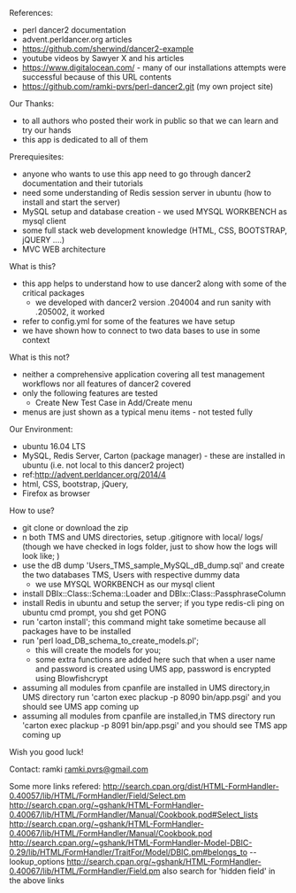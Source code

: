 References:
- perl dancer2 documentation
- advent.perldancer.org articles
- https://github.com/sherwind/dancer2-example
- youtube videos by Sawyer X and his articles
- https://www.digitalocean.com/ - many of our installations attempts were successful because of this URL contents
- https://github.com/ramki-pvrs/perl-dancer2.git (my own project site)

Our Thanks:
- to all authors who posted their work in public so that we can learn and try our hands
- this app is dedicated to all of them

Prerequiesites:
- anyone who wants to use this app need to go through dancer2 documentation and their tutorials
- need some understanding of Redis session server in ubuntu (how to install and start the server)
- MySQL setup and database creation - we used MYSQL WORKBENCH as mysql client
- some full stack web development knowledge (HTML, CSS, BOOTSTRAP, jQUERY ....)
- MVC WEB architecture

What is this?
- this app helps to understand how to use dancer2 along with some of the critical packages
	- we developed with dancer2 version .204004 and run sanity with .205002, it worked
- refer to config.yml for some of the features we have setup
- we have shown how to connect to two data bases to use in some context

What is this not?
- neither a comprehensive application covering all test management workflows nor all features of dancer2 covered
- only the following features are tested
	- Create New Test Case in Add/Create menu
- menus are just shown as a typical menu items - not tested fully

Our Environment:
- ubuntu 16.04 LTS
- MySQL, Redis Server, Carton (package manager) - these are installed in ubuntu (i.e. not local to this dancer2 project) 
 - ref:http://advent.perldancer.org/2014/4
- html, CSS, bootstrap, jQuery, 
- Firefox as browser

How to use?
- git clone or download the zip
- n both TMS and UMS directories, setup .gitignore with local/ logs/ (though we have checked in logs folder, just to show how the logs will look like; )
- use the dB dump 'Users_TMS_sample_MySQL_dB_dump.sql' and create the two databases TMS, Users with respective dummy data
	- we use MYSQL WORKBENCH as our mysql client
- install DBIx::Class::Schema::Loader and DBIx::Class::PassphraseColumn
- install Redis in ubuntu and setup the server; if you type redis-cli ping on ubuntu cmd prompt, you shd get PONG
- run 'carton install'; this command might take sometime because all packages have to be installed
- run 'perl load_DB_schema_to_create_models.pl'; 
	- this will create the models for you; 
	- some extra functions are added here such that when a user name and password is created using UMS app, password is encrypted using Blowfishcrypt
- assuming all modules from cpanfile are installed in UMS directory,in UMS directory run 'carton exec plackup -p 8090 bin/app.psgi' and you should see UMS app coming up
- assuming all modules from cpanfile are installed,in TMS directory run 'carton exec plackup -p 8091 bin/app.psgi' and you should see TMS app coming up

Wish you good luck!

Contact:
ramki
ramki.pvrs@gmail.com

Some more links refered:
http://search.cpan.org/dist/HTML-FormHandler-0.40057/lib/HTML/FormHandler/Field/Select.pm
http://search.cpan.org/~gshank/HTML-FormHandler-0.40067/lib/HTML/FormHandler/Manual/Cookbook.pod#Select_lists
http://search.cpan.org/~gshank/HTML-FormHandler-0.40067/lib/HTML/FormHandler/Manual/Cookbook.pod
http://search.cpan.org/~gshank/HTML-FormHandler-Model-DBIC-0.29/lib/HTML/FormHandler/TraitFor/Model/DBIC.pm#belongs_to
-- lookup_options
http://search.cpan.org/~gshank/HTML-FormHandler-0.40067/lib/HTML/FormHandler/Field.pm
also search for 'hidden field' in the above links


